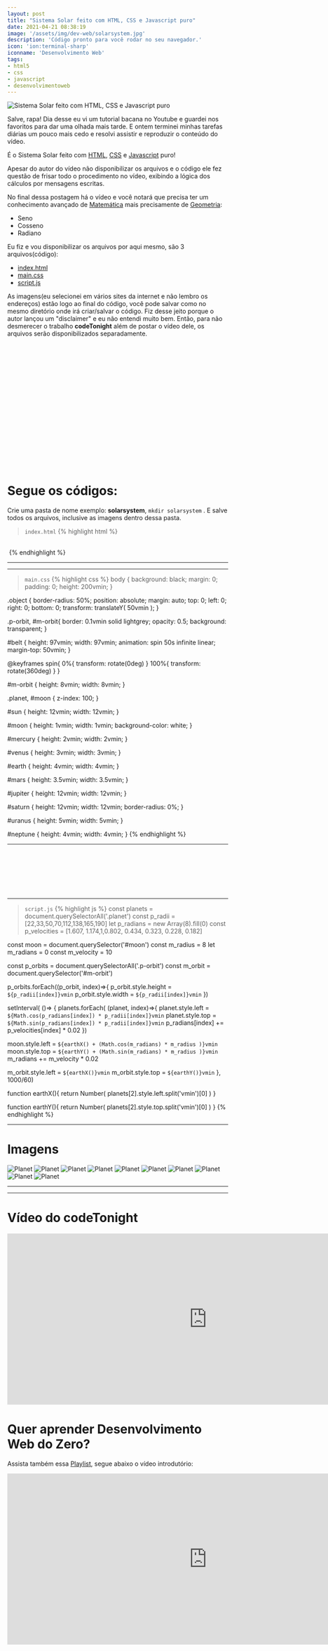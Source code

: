 ```yaml
---
layout: post
title: "Sistema Solar feito com HTML, CSS e Javascript puro"
date: 2021-04-21 08:38:19
image: '/assets/img/dev-web/solarsystem.jpg'
description: 'Código pronto para você rodar no seu navegador.'
icon: 'ion:terminal-sharp'
iconname: 'Desenvolvimento Web'
tags:
- html5
- css
- javascript
- desenvolvimentoweb
---
```


![Sistema Solar feito com HTML, CSS e Javascript puro](/assets/img/dev-web/solarsystem.jpg)

Salve, rapa! Dia desse eu vi um tutorial bacana no Youtube e guardei nos favoritos para dar uma olhada mais tarde. E ontem terminei minhas tarefas diárias um pouco mais cedo e resolvi assistir e reproduzir o conteúdo do vídeo.

É o Sistema Solar feito com [HTML](https://terminalroot.com.br/html), [CSS](https://terminalroot.com.br/css) e [Javascript](https://terminalroot.com.br/javascript) puro!

Apesar do autor do vídeo não disponibilizar os arquivos e o código ele fez questão de frisar todo o procedimento no vídeo, exibindo a lógica dos cálculos por mensagens escritas.

No final dessa postagem há o vídeo e você notará que precisa ter um conhecimento avançado de [Matemática](https://terminalroot.com.br/2017/02/mathml-mathematical-markup-language.html) mais precisamente de [Geometria](https://pt.wikipedia.org/wiki/Geometria):
- Seno
- Cosseno
- Radiano

Eu fiz e vou disponibilizar os arquivos por aqui mesmo, são 3 arquivos(código):
+ [index.html](#indexhtml)
+ [main.css](#maincss)
+ [script.js](#scriptjs)

As imagens(eu selecionei em vários sites da internet e não lembro os endereços) estão logo ao final do código, você pode salvar como no mesmo diretório onde irá criar/salvar o código. Fiz desse jeito porque o autor lançou um "disclaimer" e eu não entendi muito bem. Então, para não desmerecer o trabalho **codeTonight** além de postar o vídeo dele, os arquivos serão disponibilizados separadamente.

<!-- QUADRADO -->
<script async src="//pagead2.googlesyndication.com/pagead/js/adsbygoogle.js"></script>
<ins class="adsbygoogle"
style="display:inline-block;width:336px;height:280px"
data-ad-client="ca-pub-2838251107855362"
data-ad-slot="5351066970"></ins>
<script>
(adsbygoogle = window.adsbygoogle || []).push({});
</script>

# Segue os códigos:
Crie uma pasta de nome exemplo: **solarsystem**, `mkdir solarsystem` . E salve todos os arquivos, inclusive as imagens dentro dessa pasta.

> `index.html`
{% highlight html %}
<!DOCTYPE html>
<html lang="en">
<head>
  <meta name="viewport" content="width=device-width, initial-scale=1, shrink-to-fit=no">
  <meta charset="utf-8">
  <title>Solar System</title>
  <link rel="stylesheet" href="main.css">
</head>
<body>
  <img class="object" src="sun.png" alt="" id="sun">
  <img class="object planet" src="mercury.png" alt="" id="mercury">
  <img class="object planet" src="venus.png" alt="" id="venus">
  <img class="object planet" src="earth.png" alt="" id="earth">
  <img class="object planet" src="mars.png" alt="" id="mars">
  <img class="object planet" src="jupiter.png" alt="" id="jupiter">
  <img class="object planet" src="saturn.png" alt="" id="saturn">
  <img class="object planet" src="uranus.png" alt="" id="uranus">
  <img class="object planet" src="neptune.png" alt="" id="neptune">
  <div class="object" id="moon"></div>

  <div class="object p-orbit"></div>
  <div class="object p-orbit"></div>
  <div class="object p-orbit"></div>
  <div class="object p-orbit"></div>
  <div class="object p-orbit"></div>
  <div class="object p-orbit"></div>
  <div class="object p-orbit"></div>
  <div class="object p-orbit"></div>
  <div class="object" id="m-orbit"></div>

  <img src="asteroid.png" class="object" alt="" id="belt">
</body>
  <script src="script.js"></script>
</html>
{% endhighlight %}

---

<!-- RETANGULO LARGO 2 -->
<script async src="//pagead2.googlesyndication.com/pagead/js/adsbygoogle.js"></script>
<ins class="adsbygoogle"
style="display:block; text-align:center;"
data-ad-layout="in-article"
data-ad-format="fluid"
data-ad-client="ca-pub-2838251107855362"
data-ad-slot="8549252987"></ins>
<script>
(adsbygoogle = window.adsbygoogle || []).push({});
</script>

---

> `main.css`
{% highlight css %}
body {
  background: black;
  margin: 0;
  padding: 0;
  height: 200vmin;
}

.object {
  border-radius: 50%;
  position: absolute;
  margin: auto;
  top: 0;
  left: 0;
  right: 0;
  bottom: 0;
  transform: translateY( 50vmin );
}

.p-orbit, #m-orbit{
  border: 0.1vmin solid lightgrey;
  opacity: 0.5;
  background: transparent;
}

#belt {
  height: 97vmin;
  width: 97vmin;
  animation: spin 50s infinite linear;
  margin-top: 50vmin;
}

@keyframes spin{
  0%{ transform: rotate(0deg) }
  100%{ transform: rotate(360deg) }
}

#m-orbit {
  height: 8vmin;
  width: 8vmin;
}

.planet, #moon {
  z-index: 100;
}

#sun {
  height: 12vmin;
  width: 12vmin;
}

#moon {
  height: 1vmin;
  width: 1vmin;
  background-color: white;
}

#mercury {
  height: 2vmin;
  width: 2vmin;
}

#venus {
  height: 3vmin;
  width: 3vmin;
}

#earth {
  height: 4vmin;
  width: 4vmin;
}

#mars {
  height: 3.5vmin;
  width: 3.5vmin;
}

#jupiter {
  height: 12vmin;
  width: 12vmin;
}

#saturn {
  height: 12vmin;
  width: 12vmin;
  border-radius: 0%;
}

#uranus {
  height: 5vmin;
  width: 5vmin;
}

#neptune {
  height: 4vmin;
  width: 4vmin;
}
{% endhighlight %}

---

<!-- MINI ANÚNCIO -->
<script async src="//pagead2.googlesyndication.com/pagead/js/adsbygoogle.js"></script>
<!-- Games Root -->
<ins class="adsbygoogle"
style="display:inline-block;width:730px;height:95px"
data-ad-client="ca-pub-2838251107855362"
data-ad-slot="5351066970"></ins>
<script>
(adsbygoogle = window.adsbygoogle || []).push({});
</script>

---

> `script.js`
{% highlight js %}
const planets = document.querySelectorAll('.planet')
const p_radii = [22,33,50,70,112,138,165,190]
let p_radians = new Array(8).fill(0)
const p_velocities = [1.607, 1.174,1,0.802, 0.434, 0.323, 0.228, 0.182]

const moon = document.querySelector('#moon')
const m_radius = 8
let m_radians = 0
const m_velocity = 10

const p_orbits = document.querySelectorAll('.p-orbit')
const m_orbit = document.querySelector('#m-orbit')

p_orbits.forEach((p_orbit, index)=>{
  p_orbit.style.height = `${p_radii[index]}vmin`
  p_orbit.style.width = `${p_radii[index]}vmin`
})

setInterval( ()=> {
  planets.forEach( (planet, index)=>{
    planet.style.left = `${Math.cos(p_radians[index]) * p_radii[index]}vmin`
    planet.style.top = `${Math.sin(p_radians[index]) * p_radii[index]}vmin`
    p_radians[index] += p_velocities[index] * 0.02
  })

  moon.style.left = `${earthX() + (Math.cos(m_radians) * m_radius )}vmin`
  moon.style.top = `${earthY() + (Math.sin(m_radians) * m_radius )}vmin`
  m_radians += m_velocity * 0.02

  m_orbit.style.left = `${earthX()}vmin`
  m_orbit.style.top = `${earthY()}vmin`
}, 1000/60)

function earthX(){
  return Number( planets[2].style.left.split('vmin')[0] )
}

function earthY(){
  return Number( planets[2].style.top.split('vmin')[0] )
}
{% endhighlight %}

---

# Imagens

![Planet](/assets/img/dev-web/solarsystem/asteroid.png)
![Planet](/assets/img/dev-web/solarsystem/earth.png)
![Planet](/assets/img/dev-web/solarsystem/jupiter.png)
![Planet](/assets/img/dev-web/solarsystem/mars.png)
![Planet](/assets/img/dev-web/solarsystem/mercury.png)
![Planet](/assets/img/dev-web/solarsystem/neptune.png)
![Planet](/assets/img/dev-web/solarsystem/saturn.png)
![Planet](/assets/img/dev-web/solarsystem/sun.png)
![Planet](/assets/img/dev-web/solarsystem/uranus.png)
![Planet](/assets/img/dev-web/solarsystem/venus.png)

---

<!-- RETANGULO LARGO -->
<script async src="https://pagead2.googlesyndication.com/pagead/js/adsbygoogle.js"></script>
<!-- Informat -->
<ins class="adsbygoogle"
style="display:block"
data-ad-client="ca-pub-2838251107855362"
data-ad-slot="2327980059"
data-ad-format="auto"
data-full-width-responsive="true"></ins>
<script>
(adsbygoogle = window.adsbygoogle || []).push({});
</script>

---

# Vídeo do codeTonight

<iframe width="910" height="390" src="https://www.youtube.com/embed/ZmIHQBMhDiQ" frameborder="0" allow="accelerometer; autoplay; encrypted-media; gyroscope; picture-in-picture" allowfullscreen></iframe>

# Quer aprender Desenvolvimento Web do Zero? 
Assista também essa [Playlist](https://www.youtube.com/watch?v=SGA6nQqYH7A&list=PLUJBQEDDLNcmn_qxFhZYa02Y_gHDBXfly), segue abaixo o vídeo introdutório:

<iframe width="910" height="390" src="https://www.youtube.com/embed/SGA6nQqYH7A" title="YouTube video player" frameborder="0" allow="accelerometer; autoplay; clipboard-write; encrypted-media; gyroscope; picture-in-picture" allowfullscreen></iframe>


